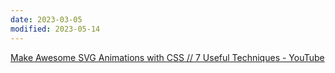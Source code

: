 ```yaml
---
date: 2023-03-05
modified: 2023-05-14
---
```


[Make Awesome SVG Animations with CSS // 7 Useful Techniques - YouTube](https://www.youtube.com/watch?v=UTHgr6NLeEw)
